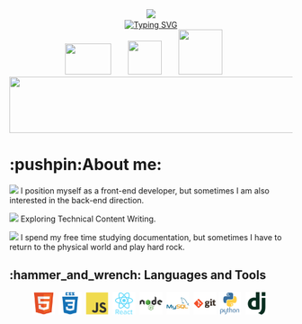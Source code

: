 <!-- logo#klmnzki-->
<div align="center">
  <a href='https://github.com/Klmnzki' /><img src="https://i.postimg.cc/JzCv5Bgh/klmnzki2.gif" width="600"/></a>
</div>
<!--scrolling text-->
<div align='center'>
  <a href="https://git.io/typing-svg"><img src="https://readme-typing-svg.demolab.com?font=Fira+Code&size=18&pause=1000&color=1DF756&center=true&width=545&height=60&lines=Front-end+developer+%26+UX%2FUI+designer" alt="Typing SVG" /></a>
</div>
<!--hyperlinks-->
<div align="center">
  <a href='#'><img src='https://i.postimg.cc/fWFn31G1/372108630-DISCORD-LOGO-400-1.gif' width='82' height='55'/></a>ㅤㅤ
  <a href='https://t.me/klmnzki'><img src='https://i.postimg.cc/vZFJhfHz/telegram-1.gif' width='60' height='60' /></a>ㅤㅤ
  <a href='https://www.donationalerts.com/r/berzergx'><img src='https://i.postimg.cc/65vsCYwq/hot-beverage-joypixels-1.gif' width='78' height='80' /></a>ㅤㅤ
</div>
<!-- neon line-->
<a href='#'><img align='center' src="https://steamuserimages-a.akamaihd.net/ugc/2443838570020147949/4539163CD08B349CE81FC6A0F87DA042724B23BF/" height='100' width='1500' /></a>
<h1>:pushpin:About me:</h1>
<!-- animation before text "about me"-->
<img src='https://media.tenor.com/6u7kXhsPPh0AAAAi/loading.gif' widht='15' height='15' /> I position myself as a front-end developer, but sometimes I am also interested in the back-end direction.

<img src='https://media.tenor.com/6u7kXhsPPh0AAAAi/loading.gif' widht='15' height='15' /> Exploring Technical Content Writing.

<img src='https://media.tenor.com/6u7kXhsPPh0AAAAi/loading.gif' widht='15' height='15' /> I spend my free time studying documentation, but sometimes I have to return to the physical world and play hard rock.

<p></p>
<p align='center'><h2>  :hammer_and_wrench: Languages and Tools </h2></p>
<!-- icons of the tools and lang-->
<div align='center'>
  <img src="https://github.com/devicons/devicon/blob/master/icons/html5/html5-original.svg" title="HTML5" alt="HTML" width="40" height="40"/>&nbsp;
  <img src="https://github.com/devicons/devicon/blob/master/icons/css3/css3-plain-wordmark.svg"  title="CSS3" alt="CSS" width="40" height="40"/>&nbsp;
  <img src="https://github.com/devicons/devicon/blob/master/icons/javascript/javascript-original.svg" title="JavaScript" alt="JavaScript" width="40" height="40"/>&nbsp;
  <img src="https://github.com/devicons/devicon/blob/master/icons/react/react-original-wordmark.svg" title="React" alt="React" width="40" height="40"/>&nbsp;
  <img src="https://github.com/devicons/devicon/blob/master/icons/nodejs/nodejs-original-wordmark.svg" title="NodeJS" alt="NodeJS" width="40" height="40"/>&nbsp;
  <img src="https://github.com/devicons/devicon/blob/master/icons/mysql/mysql-original-wordmark.svg" title="MySQL"  alt="MySQL" width="40" height="40"/>&nbsp;
  <img src="https://github.com/devicons/devicon/blob/master/icons/git/git-original-wordmark.svg" title="Git" **alt="Git" width="40" height="40"/>
  <img src="https://github.com/devicons/devicon/blob/master/icons/python/python-original-wordmark.svg" title="Python"  alt="Python" width="40" height="40"/>&nbsp;
  <img src='https://github.com/devicons/devicon/blob/master/icons/django/django-plain.svg' title="Django"  alt="Django" width="40" height="40"/>&nbsp;
</div>

